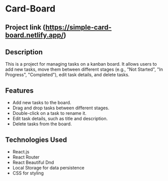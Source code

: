 # Card-Board

## Project link (https://simple-card-board.netlify.app/)

## Description

This is a project for managing tasks on a kanban board. It allows users to add new tasks, move them between different stages (e.g., "Not Started", "In Progress", "Completed"), edit task details, and delete tasks.

## Features

- Add new tasks to the board.
- Drag and drop tasks between different stages.
- Double-click on a task to rename it.
- Edit task details, such as title and description.
- Delete tasks from the board.

## Technologies Used

- React.js
- React Router
- React Beautiful Dnd
- Local Storage for data persistence
- CSS for styling


